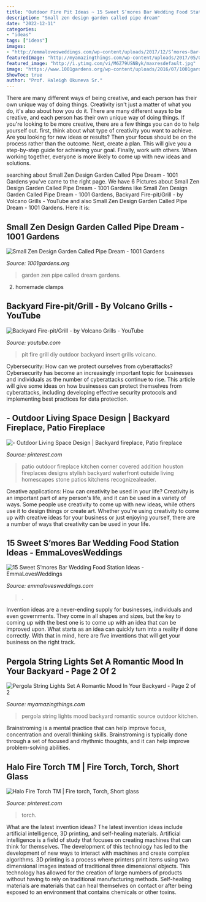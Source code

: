 ```yaml
---
title: "Outdoor Fire Pit Ideas ~ 15 Sweet S’mores Bar Wedding Food Station Ideas"
description: "Small zen design garden called pipe dream"
date: "2022-12-11"
categories:
- "ideas"
tags: ["ideas"]
images:
- "http://emmalovesweddings.com/wp-content/uploads/2017/12/S’mores-Bar-food-station-for-backyard-wedding-ideas.jpg"
featuredImage: "http://myamazingthings.com/wp-content/uploads/2017/05/Outdoor-Kitchen-1.jpg"
featured_image: "http://i.ytimg.com/vi/M6Z79USNByk/maxresdefault.jpg"
image: "https://www.1001gardens.org/wp-content/uploads/2016/07/1001gardens.org-small-zen-design-garden-called-pipe-dream6.jpg"
ShowToc: true
author: "Prof. Haleigh Okuneva Sr."
---
```



There are many different ways of being creative, and each person has their own unique way of doing things.
Creativity isn't just a matter of what you do, it's also about how you do it. There are many different ways to be creative, and each person has their own unique way of doing things. If you're looking to be more creative, there are a few things you can do to help yourself out. first, think about what type of creativity you want to achieve. Are you looking for new ideas or results? Then your focus should be on the process rather than the outcome. Next, create a plan. This will give you a step-by-step guide for achieving your goal. Finally, work with others. When working together, everyone is more likely to come up with new ideas and solutions.

	

		
searching about Small Zen Design Garden Called Pipe Dream - 1001 Gardens you've came to the right page. We have 6 Pictures about Small Zen Design Garden Called Pipe Dream - 1001 Gardens like Small Zen Design Garden Called Pipe Dream - 1001 Gardens, Backyard Fire-pit/Grill - by Volcano Grills - YouTube and also Small Zen Design Garden Called Pipe Dream - 1001 Gardens. Here it is:
		
    
## Small Zen Design Garden Called Pipe Dream - 1001 Gardens

<img loading=lazy src="https://www.1001gardens.org/wp-content/uploads/2016/07/1001gardens.org-small-zen-design-garden-called-pipe-dream6.jpg" onerror="this.onerror=null;this.src='https://tse4.mm.bing.net/th?id=OIP.MdTudrUwbGLVs4iq727dHQHaLG&amp;pid=15.1';" alt="Small Zen Design Garden Called Pipe Dream - 1001 Gardens">

_Source: 1001gardens.org_

>garden zen pipe called dream gardens. 

	

2. homemade clamps

    
## Backyard Fire-pit/Grill - By Volcano Grills - YouTube

<img loading=lazy src="http://i.ytimg.com/vi/M6Z79USNByk/maxresdefault.jpg" onerror="this.onerror=null;this.src='https://tse4.mm.bing.net/th?id=OIP.e6vSXQRh-gdkryskMc68TwHaEK&amp;pid=15.1';" alt="Backyard Fire-pit/Grill - by Volcano Grills - YouTube">

_Source: youtube.com_

>pit fire grill diy outdoor backyard insert grills volcano. 

	

Cybersecurity: How can we protect ourselves from cyberattacks?
Cybersecurity has become an increasingly important topic for businesses and individuals as the number of cyberattacks continue to rise. This article will give some ideas on how businesses can protect themselves from cyberattacks, including developing effective security protocols and implementing best practices for data protection.

    
## - Outdoor Living Space Design | Backyard Fireplace, Patio Fireplace

<img loading=lazy src="https://i.pinimg.com/736x/f7/5a/74/f75a74ae654469c3f33f20fbf0726ed5--outdoor-kitchen-and-fireplace-outdoor-fireplaces.jpg" onerror="this.onerror=null;this.src='https://tse1.mm.bing.net/th?id=OIP.0cJjy8NF6MvQ8iIYQtwdBQHaJ3&amp;pid=15.1';" alt="- Outdoor Living Space Design | Backyard fireplace, Patio fireplace">

_Source: pinterest.com_

>patio outdoor fireplace kitchen corner covered addition houston fireplaces designs stylish backyard waterfront outside living homescapes stone patios kitchens recognizealeader. 

	

Creative applications: How can creativity be used in your life?
Creativity is an important part of any person's life, and it can be used in a variety of ways. Some people use creativity to come up with new ideas, while others use it to design things or create art. Whether you're using creativity to come up with creative ideas for your business or just enjoying yourself, there are a number of ways that creativity can be used in your life.

    
## 15 Sweet S’mores Bar Wedding Food Station Ideas - EmmaLovesWeddings

<img loading=lazy src="http://emmalovesweddings.com/wp-content/uploads/2017/12/S’mores-Bar-food-station-for-backyard-wedding-ideas.jpg" onerror="this.onerror=null;this.src='https://tse4.mm.bing.net/th?id=OIP.9Yz8fL5Hj4sUSDD_AhF2IAHaLI&amp;pid=15.1';" alt="15 Sweet S’mores Bar Wedding Food Station Ideas - EmmaLovesWeddings">

_Source: emmalovesweddings.com_

>. 

	

Invention ideas are a never-ending supply for businesses, individuals and even governments. They come in all shapes and sizes, but the key to coming up with the best one is to come up with an idea that can be improved upon. What starts as an idea can quickly turn into a reality if done correctly. With that in mind, here are five inventions that will get your business on the right track.

    
## Pergola String Lights Set A Romantic Mood In Your Backyard - Page 2 Of 2

<img loading=lazy src="http://myamazingthings.com/wp-content/uploads/2017/05/Outdoor-Kitchen-1.jpg" onerror="this.onerror=null;this.src='https://tse3.mm.bing.net/th?id=OIP.11N7uQ4hn-JXGlikv8CLHwHaHa&amp;pid=15.1';" alt="Pergola String Lights Set A Romantic Mood In Your Backyard - Page 2 of 2">

_Source: myamazingthings.com_

>pergola string lights mood backyard romantic source outdoor kitchen. 

	

Brainstroming is a mental practice that can help improve focus, concentration and overall thinking skills. Brainstroming is typically done through a set of focused and rhythmic thoughts, and it can help improve problem-solving abilities.

    
## Halo Fire Torch TM | Fire Torch, Torch, Short Glass

<img loading=lazy src="https://i.pinimg.com/736x/74/2f/af/742faf4c94e9e4a82226844f9c3b05a4.jpg" onerror="this.onerror=null;this.src='https://tse4.mm.bing.net/th?id=OIP.E9SKIyn578E8y0uzklF8MwHaJ4&amp;pid=15.1';" alt="Halo Fire Torch TM | Fire torch, Torch, Short glass">

_Source: pinterest.com_

>torch. 

	

What are the latest invention ideas?
The latest invention ideas include artificial intelligence, 3D printing, and self-healing materials. Artificial intelligence is a field of study that focuses on creating machines that can think for themselves. The development of this technology has led to the development of new ways to interact with machines and create complex algorithms. 3D printing is a process where printers print items using two dimensional images instead of traditional three dimensional objects. This technology has allowed for the creation of large numbers of products without having to rely on traditional manufacturing methods. Self-healing materials are materials that can heal themselves on contact or after being exposed to an environment that contains chemicals or other toxins.

